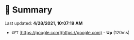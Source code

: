 # 📖 Summary
Last updated: **4/28/2021, 10:07:19 AM**

- `GET` [https://google.com](https://google.com) - **Up** (120ms)
